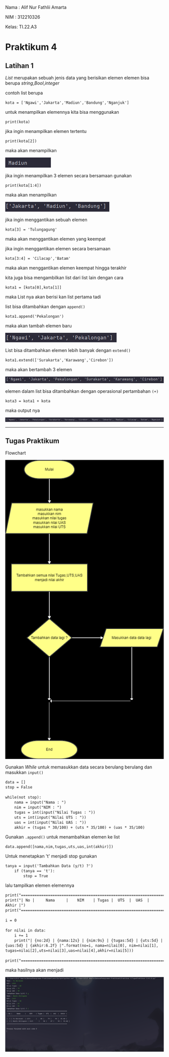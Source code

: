 Nama : Alif Nur Fathlii Amarta

NIM : 312210326

Kelas: TI.22.A3

# Praktikum 4
## Latihan 1

_List_ merupakan sebuah jenis data yang berisikan elemen elemen bisa berupa _string_,_Bool_,_integer_ 

contoh list berupa 

    kota = ['Ngawi','Jakarta','Madiun','Bandung','Nganjuk']

untuk menampilkan elemennya kita bisa menggunakan

    print(kota)

jika ingin menampilkan elemen tertentu 

    print(kota[2])

maka akan menampilkan 

![img.png](img1.0.png)

jika ingin menampilkan 3 elemen secara bersamaan gunakan

    print(kota[1:4])

maka akan menampilkan

![img.png](img1.01.png)

jika ingin menggantikan sebuah elemen 

    kota[3] = 'Tulungagung'

maka akan menggantikan elemen yang keempat 

jika ingin menggantikan elemen secara bersamaan

    kota[3:4] = 'Cilacap','Batam'

maka akan menggantikan elemen keempat hingga terakhir


kita juga bisa mengambilkan list dari list lain dengan cara

    kota1 = [kota[0],kota[1]]

maka List nya akan berisi kan list pertama tadi

list bisa ditambahkan dengan ```append()``` 

    kota1.append('Pekalongan')

maka akan tambah elemen baru 

![img.png](img1.11.png)

List bisa ditambahkan elemen lebih banyak dengan ```extend()```

    kota1.extend(['Surakarta','Karawang','Cirebon'])

maka akan bertambah 3 elemen

![img.png](img1.21.png)

elemen dalam list bisa ditambahkan dengan operasional pertambahan ```(+)```

    kota3 = kota1 + kota

maka output nya

![img.png](img1.31.png)

---

## Tugas Praktikum 

Flowchart 

![img.png](Flowie.png)



Gunakan _While_ untuk memasukkan data secara berulang berulang dan masukkan ```input()```

```
data = []
stop = False

while(not stop):
    nama = input("Nama : ")
    nim = input("NIM : ")
    tugas = int(input("Nilai Tugas : "))
    uts = int(input("Nilai UTS : "))
    uas = int(input("Nilai UAS : "))
    akhir = (tugas * 30/100) + (uts * 35/100) + (uas * 35/100)
```

Gunakan ```.append()``` untuk menambahkan elemen ke list

    data.append([nama,nim,tugas,uts,uas,int(akhir)])

Untuk menetapkan 't' menjadi stop gunakan 

```
tanya = input('Tambahkan Data (y/t) ?')
    if (tanya == 't'):
        stop = True
```

lalu tampilkan elemen elemennya
    
```
print("==================================================================")
print("| No |     Nama     |    NIM    | Tugas |  UTS  |  UAS  |  Akhir |")
print("==================================================================")

i = 0

for nilai in data:
    i += 1
    print("| {no:2d} | {nama:12s} | {nim:9s} | {tugas:5d} | {uts:5d} | {uas:5d} | {akhir:6.2f} |".format(no=i, nama=nilai[0], nim=nilai[1], tugas=nilai[2],uts=nilai[3],uas=nilai[4],akhir=nilai[5]))

print("==================================================================") 
```

maka hasilnya akan menjadi 

![img.png](img2.0.png)